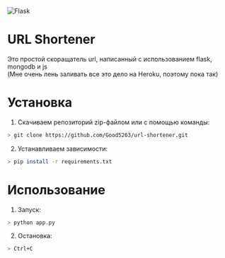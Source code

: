 ![Flask](https://img.shields.io/badge/flask-v1.1.2-blue?style=for-the-badge)
# URL Shortener
Это простой скоращатель url, написанный с использованием flask, mongodb и js<br>
(Мне очень лень заливать все это дело на Heroku, поэтому пока так)

# Установка
1) Скачиваем репозиторий zip-файлом или с помощью команды:
```bash
> git clone https://github.com/Good5263/url-shortener.git
```
2) Устанавливаем зависимости:
```bash
> pip install -r requirements.txt
```

# Использование
1) Запуск:
```bash
> python app.py
```
2) Остановка:
```bash
> Ctrl+C  
```
